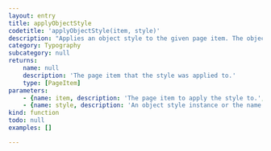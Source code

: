 ```yaml
---
layout: entry
title: applyObjectStyle
codetitle: 'applyObjectStyle(item, style)'
description: "Applies an object style to the given page item. The object style can be given as\nname or as an object style instance."
category: Typography
subcategory: null
returns:
    name: null
    description: 'The page item that the style was applied to.'
    type: [PageItem]
parameters:
    - {name: item, description: 'The page item to apply the style to.', optional: false, type: [PageItem]}
    - {name: style, description: 'An object style instance or the name of the object style to apply.', optional: false, type: [ObjectStyle, String]}
kind: function
todo: null
examples: []

---
```


